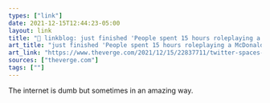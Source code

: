 ```yaml
---
types: ["link"]
date: 2021-12-15T12:44:23-05:00
layout: link
title: "🔗 linkblog: just finished 'People spent 15 hours roleplaying a McDonald’s drive-thru on Twitter Spaces - The Verge'"
art_title: "just finished 'People spent 15 hours roleplaying a McDonald’s drive-thru on Twitter Spaces - The Verge"
art_link: "https://www.theverge.com/2021/12/15/22837711/twitter-spaces-mcdonalds-roleplay"
sources: ["theverge.com"]
tags: [""]
---
```

The internet is dumb but sometimes in an amazing way.
